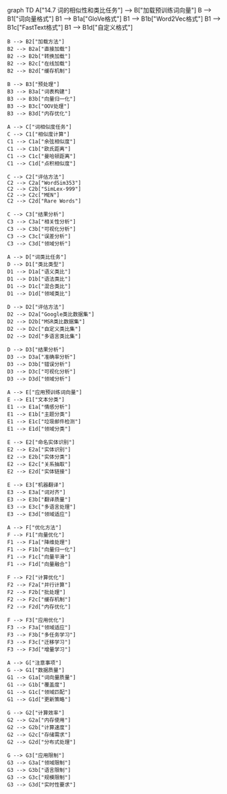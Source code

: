 graph TD
    A["14.7 词的相似性和类比任务"] --> B["加载预训练词向量"]
    B --> B1["词向量格式"]
    B1 --> B1a["GloVe格式"]
    B1 --> B1b["Word2Vec格式"]
    B1 --> B1c["FastText格式"]
    B1 --> B1d["自定义格式"]
    
    B --> B2["加载方法"]
    B2 --> B2a["直接加载"]
    B2 --> B2b["转换加载"]
    B2 --> B2c["在线加载"]
    B2 --> B2d["缓存机制"]
    
    B --> B3["预处理"]
    B3 --> B3a["词表构建"]
    B3 --> B3b["向量归一化"]
    B3 --> B3c["OOV处理"]
    B3 --> B3d["内存优化"]
    
    A --> C["词相似度任务"]
    C --> C1["相似度计算"]
    C1 --> C1a["余弦相似度"]
    C1 --> C1b["欧氏距离"]
    C1 --> C1c["曼哈顿距离"]
    C1 --> C1d["点积相似度"]
    
    C --> C2["评估方法"]
    C2 --> C2a["WordSim353"]
    C2 --> C2b["SimLex-999"]
    C2 --> C2c["MEN"]
    C2 --> C2d["Rare Words"]
    
    C --> C3["结果分析"]
    C3 --> C3a["相关性分析"]
    C3 --> C3b["可视化分析"]
    C3 --> C3c["误差分析"]
    C3 --> C3d["领域分析"]
    
    A --> D["词类比任务"]
    D --> D1["类比类型"]
    D1 --> D1a["语义类比"]
    D1 --> D1b["语法类比"]
    D1 --> D1c["混合类比"]
    D1 --> D1d["领域类比"]
    
    D --> D2["评估方法"]
    D2 --> D2a["Google类比数据集"]
    D2 --> D2b["MSR类比数据集"]
    D2 --> D2c["自定义类比集"]
    D2 --> D2d["多语言类比集"]
    
    D --> D3["结果分析"]
    D3 --> D3a["准确率分析"]
    D3 --> D3b["错误分析"]
    D3 --> D3c["可视化分析"]
    D3 --> D3d["领域分析"]
    
    A --> E["应用预训练词向量"]
    E --> E1["文本分类"]
    E1 --> E1a["情感分析"]
    E1 --> E1b["主题分类"]
    E1 --> E1c["垃圾邮件检测"]
    E1 --> E1d["领域分类"]
    
    E --> E2["命名实体识别"]
    E2 --> E2a["实体识别"]
    E2 --> E2b["实体分类"]
    E2 --> E2c["关系抽取"]
    E2 --> E2d["实体链接"]
    
    E --> E3["机器翻译"]
    E3 --> E3a["词对齐"]
    E3 --> E3b["翻译质量"]
    E3 --> E3c["多语言处理"]
    E3 --> E3d["领域适应"]
    
    A --> F["优化方法"]
    F --> F1["向量优化"]
    F1 --> F1a["降维处理"]
    F1 --> F1b["向量归一化"]
    F1 --> F1c["向量平滑"]
    F1 --> F1d["向量融合"]
    
    F --> F2["计算优化"]
    F2 --> F2a["并行计算"]
    F2 --> F2b["批处理"]
    F2 --> F2c["缓存机制"]
    F2 --> F2d["内存优化"]
    
    F --> F3["应用优化"]
    F3 --> F3a["领域适应"]
    F3 --> F3b["多任务学习"]
    F3 --> F3c["迁移学习"]
    F3 --> F3d["增量学习"]
    
    A --> G["注意事项"]
    G --> G1["数据质量"]
    G1 --> G1a["词向量质量"]
    G1 --> G1b["覆盖度"]
    G1 --> G1c["领域匹配"]
    G1 --> G1d["更新策略"]
    
    G --> G2["计算效率"]
    G2 --> G2a["内存使用"]
    G2 --> G2b["计算速度"]
    G2 --> G2c["存储需求"]
    G2 --> G2d["分布式处理"]
    
    G --> G3["应用限制"]
    G3 --> G3a["领域限制"]
    G3 --> G3b["语言限制"]
    G3 --> G3c["规模限制"]
    G3 --> G3d["实时性要求"] 